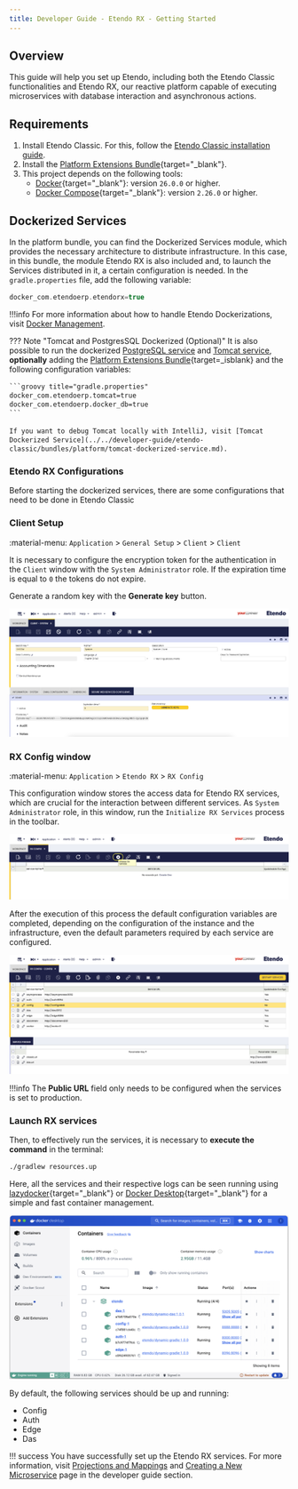 ```yaml
---
title: Developer Guide - Etendo RX - Getting Started
---
```


## Overview

This guide will help you set up Etendo, including both the Etendo Classic functionalities and Etendo RX, our reactive platform capable of executing microservices with database interaction and asynchronous actions.

## Requirements

1. Install Etendo Classic. For this, follow the [Etendo Classic installation guide](../../getting-started/installation.md).
2. Install the [Platform Extensions Bundle](https://marketplace.etendo.cloud/#/product-details?module=5AE4A287F2584210876230321FBEE614){target="_blank"}.
3. This project depends on the following tools:
    - [Docker](https://docs.docker.com/get-docker/){target="_blank"}: version `26.0.0` or higher.
    - [Docker Compose](https://docs.docker.com/compose/install/){target="_blank"}: version `2.26.0` or higher.


## Dockerized Services

In the platform bundle, you can find the Dockerized Services module, which provides the necessary architecture to distribute infrastructure. In this case, in this bundle, the module Etendo RX is also included and, to launch the Services distributed in it, a certain configuration is needed. In the `gradle.properties` file, add the following variable:

``` groovy title="gradle.properties"
docker_com.etendoerp.etendorx=true
```

!!!info
    For more information about how to handle Etendo Dockerizations, visit [Docker Management](../etendo-classic/bundles/platform/docker-management.md). 

??? Note "Tomcat and PostgresSQL Dockerized (Optional)"
    It is also possible to run the dockerized [PostgreSQL service](../platform/docker-management.md#postgres-database-service) and [Tomcat service](../platform/tomcat-dockerized-service.md), **optionally** adding the [Platform Extensions Bundle](https://marketplace.etendo.cloud/#/product-details?module=5AE4A287F2584210876230321FBEE614){target=_isblank} and the following configuration variables:

    ```groovy title="gradle.properties"
    docker_com.etendoerp.tomcat=true
    docker_com.etendoerp.docker_db=true
    ```

    If you want to debug Tomcat locally with IntelliJ, visit [Tomcat Dockerized Service](../../developer-guide/etendo-classic/bundles/platform/tomcat-dockerized-service.md).


###  Etendo RX Configurations

Before starting the dockerized services, there are some configurations that need to be done in Etendo Classic

### Client Setup 
:material-menu: `Application` > `General Setup` > `Client` > `Client`

It is necessary to configure the encryption token for the authentication in the `Client` window with the `System Administrator` role.
If the expiration time is equal to `0` the tokens do not expire.

Generate a random key with the **Generate key** button.

![](../../assets/developer-guide/etendo-classic/how-to-guides/how-to-use-secure-web-services/SWS.png)


### RX Config window
:material-menu: `Application` > `Etendo RX` > `RX Config`

This configuration window stores the access data for Etendo RX services, which are crucial for the interaction between different services. As `System Administrator` role, in this window, run the `Initialize RX Services` process in the toolbar. 

![](../../assets/developer-guide/etendo-rx/getting-started/initialize-rx-service.png)

After the execution of this process the default configuration variables are completed, depending on the configuration of the instance and the infrastructure, even the default parameters required by each service are configured.

![default-rx-config.png](../../assets/developer-guide/etendo-rx/getting-started/default-rx-config.png)

!!!info
    The **Public URL** field only needs to be configured when the services is set to production.


### Launch RX services

Then, to effectively run the services, it is necessary to **execute the command** in the terminal: 

```bash title="Terminal"
./gradlew resources.up
```

Here, all the services and their respective logs can be seen running using [lazydocker](https://github.com/jesseduffield/lazydocker#installation){target="_blank"} or [Docker Desktop](https://www.docker.com/products/docker-desktop/){target="_blank"} for a simple and fast container management. 

![Docker Services](../../assets/developer-guide/etendo-rx/getting-started/rx-services.png)

By default, the following services should be up and running:

- Config
- Auth
- Edge
- Das

!!! success
    You have successfully set up the Etendo RX services. For more information, visit [Projections and Mappings](./concepts/projections.md) and [Creating a New Microservice](../../developer-guide/etendo-rx/tutorials/creating-a-new-microservice.md) page in the developer guide section.

